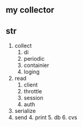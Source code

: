 ## my collector

## str

1. collect
   1. di
   2. periodic
   3. containier
   4. loging
1. read
   1. client
   1. throttle
   2. session
   3. auth
2. serialize
3. send
   4. print
   5. db
   6. cvs